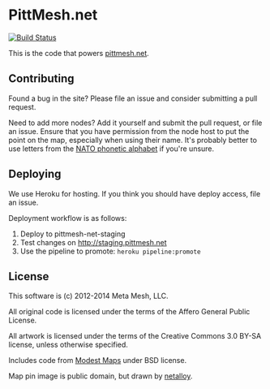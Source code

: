 PittMesh.net 
============

[![Build Status](https://travis-ci.org/pittmesh/pittmesh.net.svg)](https://travis-ci.org/pittmesh/pittmesh.net)

This is the code that powers [pittmesh.net](http://www.pittmesh.net).

Contributing
------------

Found a bug in the site? Please file an issue and consider submitting a pull
request.

Need to add more nodes? Add it yourself and submit the pull request, or file an
issue. Ensure that you have permission from the node host to put the point on
the map, especially when using their name. It's probably better to use letters
from the [NATO phonetic
alphabet](https://en.wikipedia.org/wiki/NATO_phonetic_alphabet) if you're
unsure.

Deploying
---------

We use Heroku for hosting. If you think you should have deploy access, file an
issue.

Deployment workflow is as follows:

1. Deploy to pittmesh-net-staging
2. Test changes on http://staging.pittmesh.net
3. Use the pipeline to promote: `heroku pipeline:promote`

License
-------

This software is (c) 2012-2014 Meta Mesh, LLC.

All original code is licensed under the terms of the Affero General Public License.

All artwork is licensed under the terms of the Creative Commons 3.0 BY-SA license,
unless otherwise specified.

Includes code from [Modest Maps](http://modestmaps.com/) under BSD license.

Map pin image is public domain, but drawn by
[netalloy](https://openclipart.org/detail/169839/map-pin-by-netalloy).
